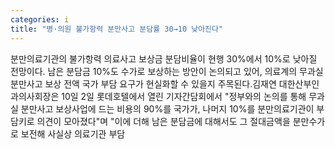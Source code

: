 ```yaml
---
categories: i
title: "병·의원 불가항력 분만사고 분담률 30→10 낮아진다"
---
```

분만의료기관의 불가항력 의료사고 보상금 분담비율이 현행 30%에서 10%로 낮아질 전망이다. 남은 분담금 10%도 수가로 보상하는 방안이 논의되고 있어, 의료계의 무과실 분만사고 보상 전액 국가 부담 요구가 현실화할 수 있을지 주목된다.김재연 대한산부인과의사회장은 10일 2일 롯데호텔에서 열린 기자간담회에서 "정부와의 논의를 통해 무과실 분만사고 보상사업에 드는 비용의 90%를 국가가, 나머지 10%를 분만의료기관이 부담키로 의견이 모아졌다"며 "이에 더해 남은 분담금에 대해서도 그 절대금액을 분만수가로 보전해 사실상 의료기관 부담